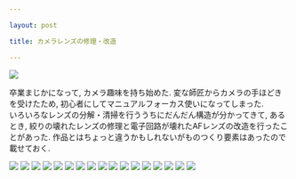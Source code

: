 ```yaml
---

layout: post

title: カメラレンズの修理・改造

---
```


<img src="https://gakuseishitsu.github.io/images/camera_lens/cam1.jpg">

卒業まじかになって, カメラ趣味を持ち始めた. 変な師匠からカメラの手ほどきを受けたため, 初心者にしてマニュアルフォーカス使いになってしまった.  
いろいろなレンズの分解・清掃を行ううちにだんだん構造が分かってきて, あるとき, 絞りの壊れたレンズの修理と電子回路が壊れたAFレンズの改造を行ったことがあった. 作品とはちょっと違うかもしれないがものつくり要素はあったので載せておく.  

<img src="https://gakuseishitsu.github.io/images/camera_lens/cam2.jpg">
<img src="https://gakuseishitsu.github.io/images/camera_lens/cam3.jpg">
<img src="https://gakuseishitsu.github.io/images/camera_lens/cam4.jpg">
<img src="https://gakuseishitsu.github.io/images/camera_lens/cam5.jpg">
<img src="https://gakuseishitsu.github.io/images/camera_lens/cam6.jpg">
<img src="https://gakuseishitsu.github.io/images/camera_lens/cam7.jpg">
<img src="https://gakuseishitsu.github.io/images/camera_lens/cam8.jpg">
<img src="https://gakuseishitsu.github.io/images/camera_lens/cam9.jpg">
<img src="https://gakuseishitsu.github.io/images/camera_lens/cam10.jpg">
<img src="https://gakuseishitsu.github.io/images/camera_lens/cam11.jpg">
<img src="https://gakuseishitsu.github.io/images/camera_lens/cam12.jpg">
<img src="https://gakuseishitsu.github.io/images/camera_lens/cam13.jpg">
<img src="https://gakuseishitsu.github.io/images/camera_lens/cam14.jpg">
<img src="https://gakuseishitsu.github.io/images/camera_lens/cam15.jpg">
<img src="https://gakuseishitsu.github.io/images/camera_lens/cam16.jpg">
<img src="https://gakuseishitsu.github.io/images/camera_lens/cam17.jpg">
<img src="https://gakuseishitsu.github.io/images/camera_lens/cam18.jpg">